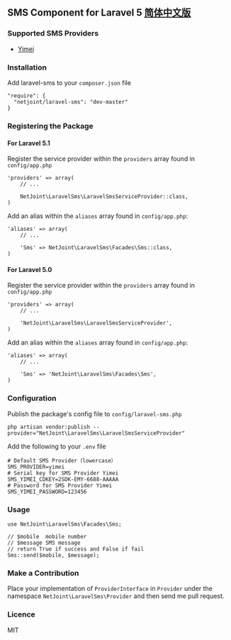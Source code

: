 ## SMS Component for Laravel 5 [简体中文版](README-CN.md)

### Supported SMS Providers

- [Yimei](http://www.emay.cn/)

### Installation

Add laravel-sms to your `composer.json` file

```
"require": {
  "netjoint/laravel-sms": "dev-master"
}
```

### Registering the Package

####  For Laravel 5.1

Register the service provider within the `providers` array found in `config/app.php`

```
'providers' => array(
    // ...

    NetJoint\LaravelSms\LaravelSmsServiceProvider::class,
)
```

Add an alias within the `aliases` array found in `config/app.php`:

```
'aliases' => array(
    // ...

    'Sms' => NetJoint\LaravelSms\Facades\Sms::class,
)
```

#### For Laravel 5.0

Register the service provider within the `providers` array found in `config/app.php`

```
'providers' => array(
    // ...

    'NetJoint\LaravelSms\LaravelSmsServiceProvider',
)
```

Add an alias within the `aliases` array found in `config/app.php`:

```
'aliases' => array(
    // ...

    'Sms' => 'NetJoint\LaravelSms\Facades\Sms',
)
```

### Configuration

Publish the package's config file to `config/laravel-sms.php`

```
php artisan vendor:publish --provider="NetJoint\LaravelSms\LaravelSmsServiceProvider"
```

Add the following to your `.env` file

```
# Default SMS Provider（lowercase）
SMS_PROVIDER=yimei
# Serial key for SMS Provider Yimei
SMS_YIMEI_CDKEY=2SDK-EMY-6688-AAAAA
# Password for SMS Provider Yimei
SMS_YIMEI_PASSWORD=123456
```

### Usage

```
use NetJoint\LaravelSms\Facades\Sms;

// $mobile  mobile number
// $message SMS message
// return True if success and False if fail
Sms::send($mobile, $message);
```

### Make a Contribution

Place your implementation of `ProviderInterface` in `Provider` under the namespace `NetJoint\LaravelSms\Provider` and then send me pull request.

### Licence

MIT